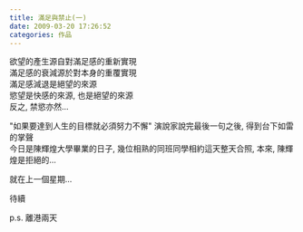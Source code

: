 ```yaml
---
title: 滿足與禁止(一)
date: 2009-03-20 17:26:52
categories: 作品
---
```


  
欲望的產生源自對滿足感的重新實現  
滿足感的衰減源於對本身的重覆實現  
滿足感減退是絕望的來源  
慾望是快感的來源, 也是絕望的來源  
反之, 禁慾亦然...  
  
"如果要達到人生的目標就必須努力不懈" 演說家說完最後一句之後, 得到台下如雷的掌聲  
今日是陳輝煌大學畢業的日子, 幾位相熟的同班同學相約這天整天合照, 本來, 陳輝煌是拒絕的...  
  
就在上一個星期...  
  
待續  
  
p.s. 離港兩天  